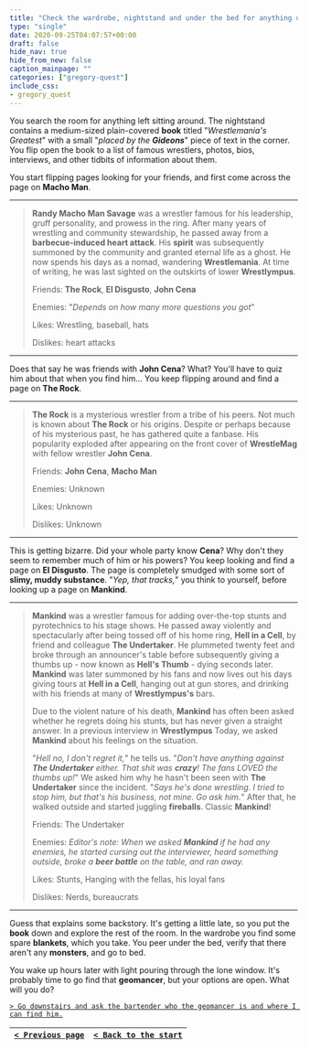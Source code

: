 ```yaml
---
title: "Check the wardrobe, nightstand and under the bed for anything useful before going to sleep."
type: "single"
date: 2020-09-25T04:07:57+00:00
draft: false
hide_nav: true
hide_from_new: false
caption_mainpage: ""
categories: ["gregory-quest"]
include_css:
- gregory_quest
---
```


You search the room for anything left sitting around. The nightstand contains a medium-sized plain-covered **book** titled "*Wrestlemania's Greatest*" with a small "*placed by the **Gideons***" piece of text in the corner. You flip open the book to a list of famous wrestlers, photos, bios, interviews, and other tidbits of information about them.

You start flipping pages looking for your friends, and first come across the page on **Macho Man**.

---

> **Randy Macho Man Savage** was a wrestler famous for his leadership, gruff personality, and prowess in the ring. After many years of wrestling and community stewardship, he passed away from a **barbecue-induced heart attack**. His **spirit** was subsequently summoned by the community and granted eternal life as a ghost. He now spends his days as a nomad, wandering **Wrestlemania**. At time of writing, he was last sighted on the outskirts of lower **Wrestlympus**.
> 
> Friends: **The Rock**, **El Disgusto**, **John Cena** 
> 
> Enemies: "*Depends on how many more questions you got*" 
> 
> Likes: Wrestling, baseball, hats 
> 
> Dislikes: heart attacks 

---

Does that say he was friends with **John Cena**? What? You'll have to quiz him about that when you find him... You keep flipping around and find a page on **The Rock**.

---

> **The Rock** is a mysterious wrestler from a tribe of his peers. Not much is known about **The Rock** or his origins. Despite or perhaps because of his mysterious past, he has gathered quite a fanbase. His popularity exploded after appearing on the front cover of **WrestleMag** with fellow wrestler **John Cena**.
> 
> Friends: **John Cena**, **Macho Man**
>  
> Enemies: Unknown 
> 
> Likes: Unknown 
> 
> Dislikes: Unknown 

---

This is getting bizarre. Did your whole party know **Cena**? Why don't they seem to remember much of him or his powers? You keep looking and find a page on **El Disgusto**. The page is completely smudged with some sort of **slimy, muddy substance**. "*Yep, that tracks,*" you think to yourself, before looking up a page on **Mankind**.

---

> **Mankind** was a wrestler famous for adding over-the-top stunts and pyrotechnics to his stage shows. He passed away violently and spectacularly after being tossed off of his home ring, **Hell in a Cell**, by friend and colleague **The Undertaker**. He plummeted twenty feet and broke through an announcer's table before subsequently giving a thumbs up - now known as **Hell's Thumb** - dying seconds later. **Mankind** was later summoned by his fans and now lives out his days giving tours at **Hell in a Cell**, hanging out at gun stores, and drinking with his friends at many of **Wrestlympus's** bars.
> 
> Due to the violent nature of his death, **Mankind** has often been asked whether he regrets doing his stunts, but has never given a straight answer. In a previous interview in **Wrestlympus** Today, we asked **Mankind** about his feelings on the situation.
> 
> "*Hell no, I don't regret it,*" he tells us. "*Don't have anything against **The Undertaker** either. That shit was **crazy**! The fans LOVED the thumbs up!*" We asked him why he hasn't been seen with **The Undertaker** since the incident. "*Says he's done wrestling. I tried to stop him, but that's his business, not mine. Go ask him.*" After that, he walked outside and started juggling **fireballs**. Classic **Mankind**!
> 
> Friends: The Undertaker 
> 
> Enemies: *Editor's note: When we asked **Mankind** if he had any enemies, he started cursing out the interviewer, heard something outside, broke a **beer bottle** on the table, and ran away.*
> 
> Likes: Stunts, Hanging with the fellas, his loyal fans 
> 
> Dislikes: Nerds, bureaucrats 

---

Guess that explains some backstory. It's getting a little late, so you put the **book** down and explore the rest of the room. In the wardrobe you find some spare **blankets**, which you take. You peer under the bed, verify that there aren't any **monsters**, and go to bed.

You wake up hours later with light pouring through the lone window. It's probably time to go find that **geomancer**, but your options are open. What will you do?

[``> Go downstairs and ask the bartender who the geomancer is and where I can find him.``](../69)

|[``< Previous page``](../67)|[``< Back to the start``](../)|
|---|---|